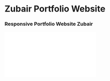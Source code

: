 # Zubair Portfolio Website

### Responsive Portfolio Website Zubair

![preview img](/assets/pdf/Zubair-CV.pdf)
